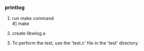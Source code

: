### printlog

1. run make command <br>
  #] make

2. create libwlog.a <br>

3. To perform the test, use the 'test.c' file in the 'test' directory. <br>
